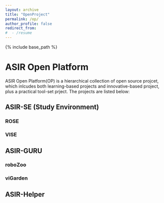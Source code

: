 ```yaml
---
layout: archive
title: "OpenProject"
permalink: /op/
author_profile: false
redirect_from:
#  - /resume
---
```

{% include base_path %}

# ASIR Open Platform 
ASIR Open Platform(OP) is a hierarchical collection of open source projcet, which inlcudes both learning-based projects and innovative-based project, plus a practical tool-set prject. 
The projects are listed below:

## ASIR-SE (Study Environment)
### ROSE
### VISE

## ASIR-GURU
### roboZoo
### viGarden

## ASIR-Helper


